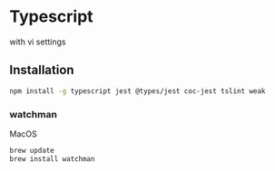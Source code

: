 # Typescript

with vi settings

## Installation

```sh
npm install -g typescript jest @types/jest coc-jest tslint weak
```

### watchman

MacOS

```sh
brew update
brew install watchman
```
